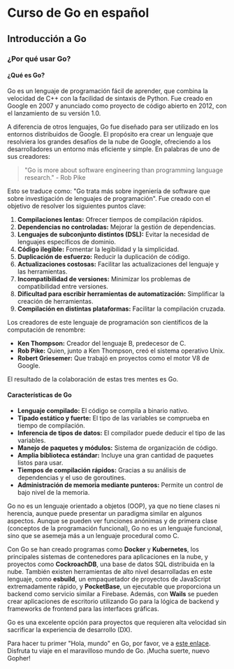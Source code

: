 # Curso de Go en español

## Introducción a Go

### ¿Por qué usar Go?

#### ¿Qué es Go?

Go es un lenguaje de programación fácil de aprender, que combina la velocidad de C++ con la facilidad de sintaxis de Python. Fue creado en Google en 2007 y anunciado como proyecto de código abierto en 2012, con el lanzamiento de su versión 1.0.

A diferencia de otros lenguajes, Go fue diseñado para ser utilizado en los entornos distribuidos de Google. El propósito era crear un lenguaje que resolviera los grandes desafíos de la nube de Google, ofreciendo a los desarrolladores un entorno más eficiente y simple. En palabras de uno de sus creadores:

> "Go is more about software engineering than programming language research." - Rob Pike

Esto se traduce como: "Go trata más sobre ingeniería de software que sobre investigación de lenguajes de programación". Fue creado con el objetivo de resolver los siguientes puntos clave:

1.  **Compilaciones lentas:** Ofrecer tiempos de compilación rápidos.
2.  **Dependencias no controladas:** Mejorar la gestión de dependencias.
3.  **Lenguajes de subconjunto distintos (DSL):** Evitar la necesidad de lenguajes específicos de dominio.
4.  **Código ilegible:** Fomentar la legibilidad y la simplicidad.
5.  **Duplicación de esfuerzo:** Reducir la duplicación de código.
6.  **Actualizaciones costosas:** Facilitar las actualizaciones del lenguaje y las herramientas.
7.  **Incompatibilidad de versiones:** Minimizar los problemas de compatibilidad entre versiones.
8.  **Dificultad para escribir herramientas de automatización:** Simplificar la creación de herramientas.
9.  **Compilación en distintas plataformas:** Facilitar la compilación cruzada.

Los creadores de este lenguaje de programación son científicos de la computación de renombre:

*   **Ken Thompson:** Creador del lenguaje B, predecesor de C.
*   **Rob Pike:** Quien, junto a Ken Thompson, creó el sistema operativo Unix.
*   **Robert Griesemer:** Que trabajó en proyectos como el motor V8 de Google.

El resultado de la colaboración de estas tres mentes es Go.

#### Características de Go

*   **Lenguaje compilado:** El código se compila a binario nativo.
*   **Tipado estático y fuerte:** El tipo de las variables se comprueba en tiempo de compilación.
*   **Inferencia de tipos de datos:** El compilador puede deducir el tipo de las variables.
*   **Manejo de paquetes y módulos:** Sistema de organización de código.
*   **Amplia biblioteca estándar:** Incluye una gran cantidad de paquetes listos para usar.
*   **Tiempos de compilación rápidos:** Gracias a su análisis de dependencias y el uso de goroutines.
*   **Administración de memoria mediante punteros:** Permite un control de bajo nivel de la memoria.

Go no es un lenguaje orientado a objetos (OOP), ya que no tiene clases ni herencia, aunque puede presentar un paradigma similar en algunos aspectos. Aunque se pueden ver funciones anónimas y de primera clase (conceptos de la programación funcional), Go no es un lenguaje funcional, sino que se asemeja más a un lenguaje procedural como C.

Con Go se han creado programas como **Docker** y **Kubernetes**, los principales sistemas de contenedores para aplicaciones en la nube, y proyectos como **CockroachDB**, una base de datos SQL distribuida en la nube. También existen herramientas de alto nivel desarrolladas en este lenguaje, como **esbuild**, un empaquetador de proyectos de JavaScript extremadamente rápido, y **PocketBase**, un ejecutable que proporciona un backend como servicio similar a Firebase. Además, con **Wails** se pueden crear aplicaciones de escritorio utilizando Go para la lógica de backend y frameworks de frontend para las interfaces gráficas.

Go es una excelente opción para proyectos que requieren alta velocidad sin sacrificar la experiencia de desarrollo (DX).

Para hacer tu primer "Hola, mundo" en Go, por favor, ve a [este enlace](./src/README.md). Disfruta tu viaje en el maravilloso mundo de Go. ¡Mucha suerte, nuevo Gopher!
